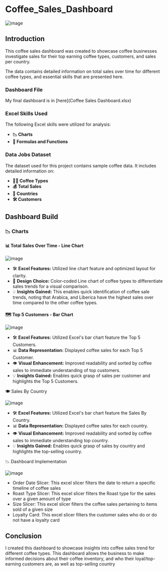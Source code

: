 # Coffee_Sales_Dashboard

![image](https://github.com/user-attachments/assets/11a59e16-21ef-4041-918c-4f4b7fb12d5f)


## Introduction

This coffee sales dashboard was created to showcase coffee businesses investigate sales for their top earning coffee types, customers, and sales per country.

The data contains detailed information on total sales over time for different coffee types, and essential skills that are presented here.

### Dashboard File
My final dashboard is in [here](Coffee Sales Dashboard.xlsx)

### Excel Skills Used

The following Excel skills were utilized for analysis:

- **📉 Charts**
- **🧮 Formulas and Functions**

### Data Jobs Dataset

The dataset used for this project contains sample coffee data. 
It includes detailed information on:

- **👨‍💼 Coffee Types**
- **💰 Total Sales**
- **📍 Countries**
- **🛠️ Customers**

## Dashboard Build

### 📉 Charts

#### 📊 Total Sales Over Time - Line Chart

![image](https://github.com/user-attachments/assets/a362c697-0865-45ae-adc2-34297e2dcbdb)


- 🛠️ **Excel Features:** Utilized line chart feature and optimized layout for clarity.
- 🎨 **Design Choice:** Color-coded Line chart of coffee types to differentiate sales trends for a visual comparison.
- 💡 **Insights Gained:** This enables quick identification of coffee sale trends, noting that Arabica, and Liberica have the highest sales over time compared to the other coffee types.

#### 🗺️ Top 5 Customers - Bar Chart

![image](https://github.com/user-attachments/assets/9516564d-2a9f-4f69-8124-5f3d6aa91770)


- 🛠️ **Excel Features:** Utilized Excel's bar chart feature the Top 5 Customers.
- 📊 **Data Representation:** Displayed coffee sales for each Top 5 Customer.
- 👁️ **Visual Enhancement:** Improved readability and sorted by coffee sales to immediate understanding of top customers.
- 💡 **Insights Gained:** Enables quick grasp of sales per customer and highlights the Top 5 Customers.

🍽️ Sales By Country

![image](https://github.com/user-attachments/assets/3fb6ee02-930b-4344-a740-cbf5cfbd8a9a)

- 🛠️ **Excel Features:** Utilized Excel's bar chart feature the Sales By Country.
- 📊 **Data Representation:** Displayed coffee sales for each country.
- 👁 **Visual Enhancement:** Improved readability and sorted by coffee sales to immediate understanding top country.
- 💡 **Insights Gained:** Enables quick grasp of sales by country and highlights the top-selling country.

📉 Dashboard Implementation

![image](https://github.com/user-attachments/assets/69860f25-399d-4977-ac46-36c9359d204e)


- Order Date Slicer: This excel slicer filters the date to return a specific timeline of coffee sales
- Roast Type Slicer: This excel slicer filters the Roast type for the sales over a given amount of type
- Size Slicer: This excel slicer filters the coffee sales pertaining to items sold of a given size
- Loyalty Card: This excel slicer filters the customer sales who do or do not have a loyalty card


## Conclusion

I created this dashboard to showcase insights into coffee sales trend for different coffee types. This dashboard allows the business to make informed decisions about their coffee inventory, and who their loyal/top-earning customers are, as well as top-selling country 

